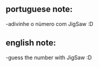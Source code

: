 ## portuguese note:
  -adivinhe o nùmero com JigSaw :D
## english note:
  -guess the number with JigSaw :D
